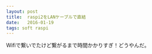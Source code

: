 ```yaml
---
layout: post
title:  raspi2をLANケーブルで直結
date:   2016-01-19
tags: soft raspi
---
```

Wifiで繋いでたけど繋がるまで時間かかりすぎ！どうやんだ。
